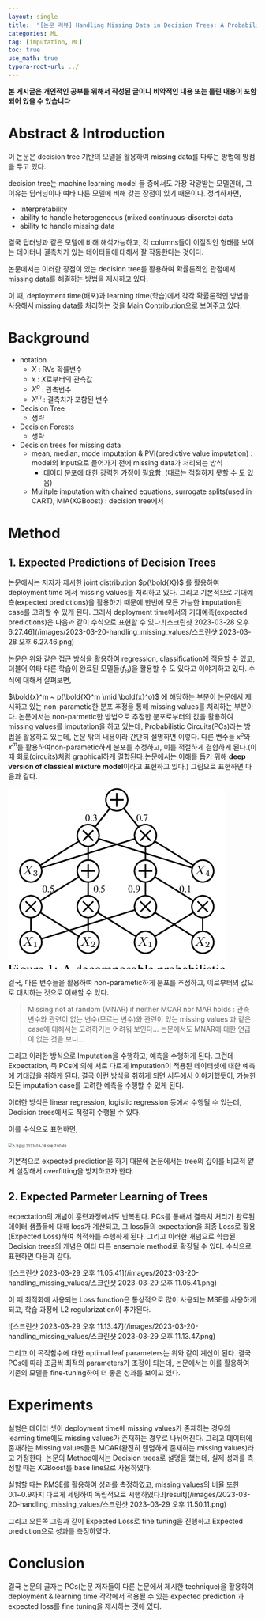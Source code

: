 ```yaml
---
layout: single
title:  "[논문 리뷰] Handling Missing Data in Decision Trees: A Probabilistic Approach"
categories: ML
tag: [imputation, ML]
toc: true
use_math: true
typora-root-url: ../
---
```


**본 게시글은 개인적인 공부를 위해서 작성된 글이니 비약적인 내용 또는 틀린 내용이 포함되어 있을 수 있습니다**

# Abstract & Introduction

이 논문은 decision tree 기반의 모델을 활용하여 missing data를 다루는 방법에 방점을 두고 있다. 

decision tree는 machine learning model 들 중에서도 가장 각광받는 모델인데, 그 이유는 딥러닝이나 여타 다른 모델에 비해 갖는 장점이 있기 때문이다. 정리하자면,

+ Interpretability
+ ability to handle heterogeneous (mixed continuous-discrete) data
+ ability to handle missing data

결국 딥러닝과 같은 모델에 비해 해석가능하고, 각 columns들이 이질적인 형태를 보이는 데이터나 결측치가 있는 데이터들에 대해서 잘 작동한다는 것이다.

논문에서는 이러한 장점이 있는 decision tree를 활용하여 확률론적인 관점에서 missing data를 해결하는 방법을 제시하고 있다.

이 때, deployment time(배포)과 learning time(학습)에서 각각 확률론적인 방법을 사용해서 missing data를 처리하는 것을 Main Contribution으로 보여주고 있다.

# Background

+ notation 
  + $X$ : RVs 확률변수
  + $x$ : $X$로부터의 관측값
  + $X^o$ : 관측변수
  + $X^m$ : 결측치가 포함된 변수
+ Decision Tree
  + 생략
+ Decision Forests
  + 생략
+ Decision trees for missing data
  + mean, median, mode imputation & PVI(predictive value imputation) : model의 Input으로 들어가기 전에 missing data가 처리되는 방식
    + 데이터 분포에 대한 강력한 가정이 필요함. (때로는 적절하지 못할 수 도 있음)
  + Mulitple imputation with chained equations, surrogate splits(used in CART), MIA(XGBoost) : decision tree에서  

# Method

## 1. Expected Predictions of Decision Trees

논문에서는 저자가 제시한 joint distribution $p(\bold{X})$ 를 활용하여 deployment time 에서  missing values를 처리하고 있다. 그리고 기본적으로 기대예측(expected predictions)을 활용하기 때문에 한번에 모든 가능한 imputation된 case를 고려할 수 있게 된다. 그래서 deployment time에서의 기대예측(expected predictions)은 다음과 같이 수식으로 표현할 수 있다.![스크린샷 2023-03-28 오후 6.27.46](/images/2023-03-20-handling_missing_values/스크린샷 2023-03-28 오후 6.27.46.png)

논문은 위와 같은 접근 방식을 활용하여 regression, classification에 적용할 수 있고, 더불어 여타 다른 학습이 완료된 모델들($f_\Theta$)을 활용할 수 도 있다고 이야기하고 있다. 수식에 대해서 살펴보면,

$\bold{x}^m ~ p(\bold{X}^m \mid \bold{x}^o)$ 에 해당하는 부분이 논문에서 제시하고 있는 non-parametic한 분포 추정을 통해 missing values를 처리하는 부분이다. 논문에서는 non-parmetic한 방법으로 추정한 분포로부터의 값을 활용하여 missing values를 imputation을 하고 있는데, Probabilistic Circuits(PCs)라는 방법을 활용하고 있는데, 논문 밖의 내용이라 간단히 설명하면 이렇다. 다른 변수들 $x^o$와 $x^m$를 활용하여non-parametic하게 분포를 추정하고, 이를 적절하게 결합하게 된다.(이때 회로(circuits)처럼 graphical하게 결합된다.논문에서는 이해를 돕기 위해 **deep version of classical mixture model**이라고 표현하고 있다.) 그림으로 표현하면 다음과 같다. 

![probabilistic_circuit](/images/2023-03-20-handling_missing_values/probabilistic_circuit.png)

결국, 다른 변수들을 활용하여 non-parametic하게 분포를 추정하고, 이로부터의 값으로 대치하는 것으로 이해할 수 있다. 

> Missing not at random (MNAR) if neither MCAR nor MAR holds : 관측 변수와 관련이 없는 변수(모르는 변수)와 관련이 있는 missing values 과 같은 case에 대해서는 고려하기는 어려워 보인다... 논문에서도 MNAR에 대한 언급이 없는 것을 보니...

그리고 이러한 방식으로 Imputation을 수행하고, 예측을 수행하게 된다. 그런데 Expectation, 즉 PCs에 의해 서로 다르게 imputation이 적용된 데이터셋에 대한 예측에 기대값을 취하게 된다. 결국 이런 방식을 취하게 되면 서두에서 이야기했듯이, 가능한 모든 imputation case를 고려한 예측을 수행할 수 있게 된다.

이러한 방식은 linear regression, logistic regression 등에서 수행될 수 있는데, Decision trees에서도 적절히 수행될 수 있다.

이를 수식으로 표현하면,

<img src="/images/2023-03-20-handling_missing_values/스크린샷 2023-03-28 오후 7.00.49.png" alt="스크린샷 2023-03-28 오후 7.00.49" style="zoom:50%;" />

기본적으로 expected prediction을 하기 때문에 논문에서는 tree의 깊이를 비교적 얕게 설정해서 overfitting을 방지하고자 한다. 

## 2. Expected Parmeter Learning of Trees

expectation의 개념이 훈련과정에서도 반복된다. PCs를 통해서 결측치 처리가 완료된 데이터 샘플들에 대해 loss가 계산되고, 그 loss들의 expectation을 최종 Loss로 활용(Expected Loss)하여 최적화를 수행하게 된다. 그리고 이러한 개념으로 학습된 Decision trees의 개념은 여타 다른 ensemble method로 확장될 수 있다. 수식으로 표현하면 다음과 같다.

![스크린샷 2023-03-29 오후 11.05.41](/images/2023-03-20-handling_missing_values/스크린샷 2023-03-29 오후 11.05.41.png)

이 때 최적화에 사용되는 Loss function은 통상적으로 많이 사용되는 MSE를 사용하게 되고, 학습 과정에 L2 regularization이 추가된다.

![스크린샷 2023-03-29 오후 11.13.47](/images/2023-03-20-handling_missing_values/스크린샷 2023-03-29 오후 11.13.47.png)

그리고 이 목적함수에 대한 optimal leaf parameters는 위와 같이 계산이 된다. 결국 PCs에 따라 조금씩 최적의 parameters가 조정이 되는데, 논문에서는 이를 활용하여 기존의 모델을 fine-tuning하여 더 좋은 성과를 보이고 있다.

# Experiments

실험은 데이터 셋이 deployment time에 missing values가 존재하는 경우와 learning time에도 missing values가 존재하는 경우로 나뉘어진다. 그리고 데이터에 존재하는 Missing values들은 MCAR(완전히 랜덤하게 존재하는 missing values)라고 가정한다. 논문의 Method에서는 Decision trees로 설명을 했는데, 실제 성과를 측정할 때는 XGBoost를 base line으로 사용하였다.

실험할 때는 RMSE를 활용하여 성과를 측정하였고, missing values의 비율 또한 0.1~0.9까지 다르게 세팅하여 독립적으로 시행하였다.![result](/images/2023-03-20-handling_missing_values/스크린샷 2023-03-29 오후 11.50.11.png)

그리고 오른쪽 그림과 같이 Expected Loss로 fine tuning을 진행하고 Expected prediction으로 성과를 측정하였다.

# Conclusion

결국 논문의 골자는 PCs(논문 저자들이 다른 논문에서 제시한 technique)을 활용하여 deployment & learning time 각각에서 적용될 수 있는 expected prediction 과 expected loss를 fine tuning을 제시하는 것에 있다.
